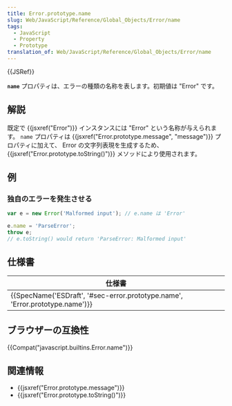 ```yaml
---
title: Error.prototype.name
slug: Web/JavaScript/Reference/Global_Objects/Error/name
tags:
  - JavaScript
  - Property
  - Prototype
translation_of: Web/JavaScript/Reference/Global_Objects/Error/name
---
```

{{JSRef}}

**`name`** プロパティは、エラーの種類の名称を表します。初期値は "Error" です。

## 解説

既定で {{jsxref("Error")}} インスタンスには "Error" という名称が与えられます。 `name` プロパティは {{jsxref("Error.prototype.message", "message")}} プロパティに加えて、 Error の文字列表現を生成するため、{{jsxref("Error.prototype.toString()")}} メソッドにより使用されます。

## 例

### 独自のエラーを発生させる

```js
var e = new Error('Malformed input'); // e.name は 'Error'

e.name = 'ParseError';
throw e;
// e.toString() would return 'ParseError: Malformed input'
```

## 仕様書

| 仕様書                                                                                               |
| ---------------------------------------------------------------------------------------------------- |
| {{SpecName('ESDraft', '#sec-error.prototype.name', 'Error.prototype.name')}} |

## ブラウザーの互換性

{{Compat("javascript.builtins.Error.name")}}

## 関連情報

- {{jsxref("Error.prototype.message")}}
- {{jsxref("Error.prototype.toString()")}}
